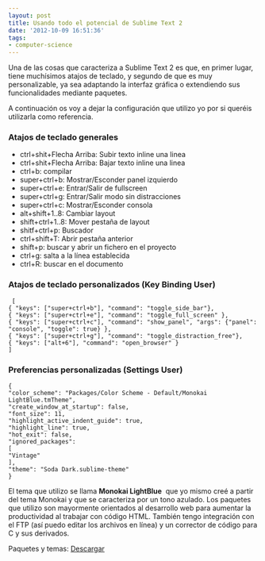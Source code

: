 ```yaml
---
layout: post
title: Usando todo el potencial de Sublime Text 2
date: '2012-10-09 16:51:36'
tags:
- computer-science
---
```


Una de las cosas que caracteriza a Sublime Text 2 es que, en primer lugar, tiene muchísimos atajos de teclado, y segundo de que es muy personalizable, ya sea adaptando la interfaz gráfica o extendiendo sus funcionalidades mediante paquetes.

A continuación os voy a dejar la configuración que utilizo yo por si queréis utilizarla como referencia.
<h3>Atajos de teclado generales</h3>
<ul>
	<li>ctrl+shit+Flecha Arriba: Subir texto inline una linea</li>
	<li>ctrl+shit+Flecha Arriba: Bajar texto inline una linea</li>
	<li>ctrl+b: compilar</li>
	<li>super+ctrl+b: Mostrar/Esconder panel izquierdo</li>
	<li>super+ctrl+e: Entrar/Salir de fullscreen</li>
	<li>super+ctrl+g: Entrar/Salir modo sin distracciones</li>
	<li>super+ctrl+c: Mostrar/Esconder consola</li>
	<li>alt+shift+1..8: Cambiar layout</li>
	<li>shift+ctrl+1..8: Mover pestaña de layout</li>
	<li>shitf+ctrl+p: Buscador</li>
	<li>ctrl+shift+T: Abrir pestaña anterior</li>
	<li>shift+p: buscar y abrir un fichero en el proyecto</li>
	<li>ctrl+g: salta a la línea establecida</li>
	<li>ctrl+R: buscar en el documento</li>
</ul>
<h3>Atajos de teclado personalizados (Key Binding User)</h3>
<code> [
{ "keys": ["super+ctrl+b"], "command": "toggle_side_bar"},
{ "keys": ["super+ctrl+e"], "command": "toggle_full_screen" },
{ "keys": ["super+ctrl+c"], "command": "show_panel", "args": {"panel": "console", "toggle": true} },
{ "keys": ["super+ctrl+g"], "command": "toggle_distraction_free"},
{ "keys": ["alt+6"], "command": "open_browser" }
]</code>
<h3>Preferencias personalizadas (Settings User)</h3>
<code>{
"color_scheme": "Packages/Color Scheme - Default/Monokai LightBlue.tmTheme",
"create_window_at_startup": false,
"font_size": 11,
"highlight_active_indent_guide": true,
"highlight_line": true,
"hot_exit": false,
"ignored_packages":
[
"Vintage"
],
"theme": "Soda Dark.sublime-theme"
}
</code>

El tema que utilizo se llama <strong>Monokai LightBlue</strong>  que yo mismo creé a partir del tema Monokai y que se caracteriza por un tono azulado. Los paquetes que utilizo son mayormente orientados al desarrollo web para aumentar la productividad al trabajar con código HTML. También tengo integración con el FTP (así puedo editar los archivos en línea) y un corrector de código para C y sus derivados.

Paquetes y temas: <a href="https://www.dropbox.com/s/xsojw51och1own3/Packages.zip">Descargar</a>